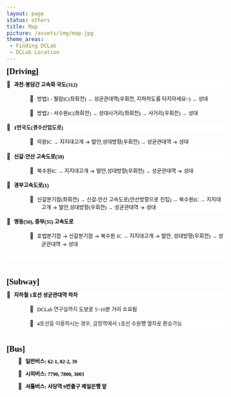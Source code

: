 ```yaml
---
layout: page
status: others
title: Map
picture: /assets/img/map.jpg
theme_areas:
 - Finding DCLab
 - DCLab Location
---
```


<p style="line-height: 100%; margin-bottom: 0cm"><font face="바탕, serif"><font size="3" style="font-size: 12pt"><span lang="en-US"><span style="background: transparent"><font color="#000000"><font size="4" style="font-size: 14pt"><b>[Driving]</b></font></font></span></span></font></font></p>
<p style="line-height: 0.48cm; text-indent: -0.71cm; margin-left: 0.71cm; margin-bottom: 0cm; background: #ffffff">
<span style="background: transparent"><font color="#000000"></font><font color="#000000">&nbsp;
</font><font color="#000000"><font size="2" style="font-size: 9pt"><b>과천</b></font><font face="바탕, serif"><font size="3" style="font-size: 12pt"><span lang="en-US"><font size="2" style="font-size: 9pt"><b>-</b></font></span></font></font><font size="2" style="font-size: 9pt"><b>봉담간
고속화 국도</b></font><font face="바탕, serif"><font size="3" style="font-size: 12pt"><span lang="en-US"><font size="2" style="font-size: 9pt"><b>(312)</b></font></font></span></span></font></font></p>
<p style="line-height: 0.48cm; text-indent: -0.71cm; margin-left: 2.12cm; margin-bottom: 0cm; background: #ffffff">
<span style="background: transparent"><font color="#000000"></font><font color="#000000">&nbsp;
</font><font color="#000000"><font size="2" style="font-size: 9pt">방법</font><font face="바탕, serif"><font size="3" style="font-size: 12pt"><span lang="en-US"><font size="2" style="font-size: 9pt">1
- </font></span></font></font><font size="2" style="font-size: 9pt">월암</font><font face="바탕, serif"><font size="3" style="font-size: 12pt"><span lang="en-US"><font size="2" style="font-size: 9pt">IC(</font></span></font></font><font size="2" style="font-size: 9pt">좌회전</font><font face="바탕, serif"><font size="3" style="font-size: 12pt"><span lang="en-US"><font size="2" style="font-size: 9pt">)
→ </font></span></font></font><font size="2" style="font-size: 9pt">성균관대역</font><font face="바탕, serif"><font size="3" style="font-size: 12pt"><span lang="en-US"><font size="2" style="font-size: 9pt">(</font></span></font></font><font size="2" style="font-size: 9pt">우회전</font><font face="바탕, serif"><font size="3" style="font-size: 12pt"><span lang="en-US"><font size="2" style="font-size: 9pt">,
</font></span></font></font><font size="2" style="font-size: 9pt">지하차도를
타지마세요</font><font face="바탕, serif"><font size="3" style="font-size: 12pt"><span lang="en-US"><font size="2" style="font-size: 9pt">~)
→ </font></span></font></font><font size="2" style="font-size: 9pt">성대</font></font></span></p>
<p style="line-height: 0.48cm; text-indent: -0.71cm; margin-left: 2.12cm; margin-bottom: 0cm; background: #ffffff">
<span style="background: transparent"><font color="#000000"></font><font color="#000000">&nbsp;
</font><font color="#000000"><font size="2" style="font-size: 9pt">방법</font><font face="바탕, serif"><font size="3" style="font-size: 12pt"><span lang="en-US"><font size="2" style="font-size: 9pt">2
- </font></span></font></font><font size="2" style="font-size: 9pt">서수원</font><font face="바탕, serif"><font size="3" style="font-size: 12pt"><span lang="en-US"><font size="2" style="font-size: 9pt">IC(</font></span></font></font><font size="2" style="font-size: 9pt">좌회전</font><font face="바탕, serif"><font size="3" style="font-size: 12pt"><span lang="en-US"><font size="2" style="font-size: 9pt">)
→ </font></span></font></font><font size="2" style="font-size: 9pt">성대사거리</font><font face="바탕, serif"><font size="3" style="font-size: 12pt"><span lang="en-US"><font size="2" style="font-size: 9pt">(</font></span></font></font><font size="2" style="font-size: 9pt">좌회전</font><font face="바탕, serif"><font size="3" style="font-size: 12pt"><span lang="en-US"><font size="2" style="font-size: 9pt">)
→ </font></span></font></font><font size="2" style="font-size: 9pt">사거리</font><font face="바탕, serif"><font size="3" style="font-size: 12pt"><span lang="en-US"><font size="2" style="font-size: 9pt">(</font></span></font></font><font size="2" style="font-size: 9pt">우회전</font><font face="바탕, serif"><font size="3" style="font-size: 12pt"><span lang="en-US"><font size="2" style="font-size: 9pt">)
→ </font></span></font></font><font size="2" style="font-size: 9pt">성대</font></font></span></p>
<p style="line-height: 0.48cm; text-indent: -0.71cm; margin-left: 0.71cm; margin-bottom: 0cm; background: #ffffff">
<span style="background: transparent"><font color="#000000"></font><font color="#000000">&nbsp;
</font><font face="바탕, serif"><font size="3" style="font-size: 12pt"><span lang="en-US"><font color="#000000"><font size="2" style="font-size: 9pt"><b>1</b></font></span></font></font><font size="2" style="font-size: 9pt"><b>번국도</b></font><font face="바탕, serif"><font size="3" style="font-size: 12pt"><span lang="en-US"><font size="2" style="font-size: 9pt"><b>(</b></font></span></font></font><font size="2" style="font-size: 9pt"><b>경수산업도로</b></font><font face="바탕, serif"><font size="3" style="font-size: 12pt"><span lang="en-US"><font size="2" style="font-size: 9pt"><b>)</b></font></font></span></span></font></font></p>
<p style="line-height: 0.48cm; text-indent: -0.71cm; margin-left: 2.12cm; margin-bottom: 0cm; background: #ffffff">
<span style="background: transparent"><font color="#000000"></font><font color="#000000">&nbsp;
</font><font color="#000000"><font size="2" style="font-size: 9pt">의왕</font><font face="바탕, serif"><font size="3" style="font-size: 12pt"><span lang="en-US"><font size="2" style="font-size: 9pt">IC
→ </font></span></font></font><font size="2" style="font-size: 9pt">지지대고개
→ 발안</font><font face="바탕, serif"><font size="3" style="font-size: 12pt"><span lang="en-US"><font size="2" style="font-size: 9pt">,</font></span></font></font><font size="2" style="font-size: 9pt">성대방향</font><font face="바탕, serif"><font size="3" style="font-size: 12pt"><span lang="en-US"><font size="2" style="font-size: 9pt">(</font></span></font></font><font size="2" style="font-size: 9pt">우회전</font><font face="바탕, serif"><font size="3" style="font-size: 12pt"><span lang="en-US"><font size="2" style="font-size: 9pt">)
→ </font></span></font></font><font size="2" style="font-size: 9pt">성균관대역
→ 성대</font></font></span></p>
<p style="line-height: 0.48cm; text-indent: -0.71cm; margin-left: 0.71cm; margin-bottom: 0cm; background: #ffffff">
<span style="background: transparent"><font color="#000000"></font><font color="#000000">&nbsp;
</font><font color="#000000"><font size="2" style="font-size: 9pt"><b>신갈</b></font><font face="바탕, serif"><font size="3" style="font-size: 12pt"><span lang="en-US"><font size="2" style="font-size: 9pt"><b>-</b></font></span></font></font><font size="2" style="font-size: 9pt"><b>안산
고속도로</b></font><font face="바탕, serif"><font size="3" style="font-size: 12pt"><span lang="en-US"><font size="2" style="font-size: 9pt"><b>(50)</b></font></font></span></span></font></font></p>
<p style="line-height: 0.48cm; text-indent: -0.71cm; margin-left: 2.12cm; margin-bottom: 0cm; background: #ffffff">
<span style="background: transparent"><font color="#000000"></font><font color="#000000">&nbsp;
</font><font color="#000000"><font size="2" style="font-size: 9pt">북수원</font><font face="바탕, serif"><font size="3" style="font-size: 12pt"><span lang="en-US"><font size="2" style="font-size: 9pt">IC
→ </font></span></font></font><font size="2" style="font-size: 9pt">지지대고개
→ 발안</font><font face="바탕, serif"><font size="3" style="font-size: 12pt"><span lang="en-US"><font size="2" style="font-size: 9pt">,</font></span></font></font><font size="2" style="font-size: 9pt">성대방향</font><font face="바탕, serif"><font size="3" style="font-size: 12pt"><span lang="en-US"><font size="2" style="font-size: 9pt">(</font></span></font></font><font size="2" style="font-size: 9pt">우회전</font><font face="바탕, serif"><font size="3" style="font-size: 12pt"><span lang="en-US"><font size="2" style="font-size: 9pt">)
→ </font></span></font></font><font size="2" style="font-size: 9pt">성균관대역
→ 성대</font></font></span></p>
<p style="line-height: 0.48cm; text-indent: -0.71cm; margin-left: 0.71cm; margin-bottom: 0cm; background: #ffffff">
<span style="background: transparent"><font color="#000000"></font><font color="#000000">&nbsp;
</font><font color="#000000"><font size="2" style="font-size: 9pt"><b>경부고속도로</b></font><font face="바탕, serif"><font size="3" style="font-size: 12pt"><span lang="en-US"><font size="2" style="font-size: 9pt"><b>(1)</b></font></font></span></span></font></font></p>
<p style="line-height: 0.48cm; text-indent: -0.71cm; margin-left: 2.12cm; margin-bottom: 0cm; background: #ffffff">
<span style="background: transparent"><font color="#000000"></font><font color="#000000">&nbsp;
</font><font color="#000000"><font size="2" style="font-size: 9pt">신갈분기점</font><font face="바탕, serif"><font size="3" style="font-size: 12pt"><span lang="en-US"><font size="2" style="font-size: 9pt">(</font></span></font></font><font size="2" style="font-size: 9pt">좌회전</font><font face="바탕, serif"><font size="3" style="font-size: 12pt"><span lang="en-US"><font size="2" style="font-size: 9pt">)
→ </font></span></font></font><font size="2" style="font-size: 9pt">신갈</font><font face="바탕, serif"><font size="3" style="font-size: 12pt"><span lang="en-US"><font size="2" style="font-size: 9pt">-</font></span></font></font><font size="2" style="font-size: 9pt">안산
고속도로</font><font face="바탕, serif"><font size="3" style="font-size: 12pt"><span lang="en-US"><font size="2" style="font-size: 9pt">(</font></span></font></font><font size="2" style="font-size: 9pt">안산방향으로
진입</font><font face="바탕, serif"><font size="3" style="font-size: 12pt"><span lang="en-US"><font size="2" style="font-size: 9pt">)
→ </font></span></font></font><font size="2" style="font-size: 9pt">북수원</font><font face="바탕, serif"><font size="3" style="font-size: 12pt"><span lang="en-US"><font size="2" style="font-size: 9pt">IC
→ </font></span></font></font><font size="2" style="font-size: 9pt">지지대고개
→ 발안</font><font face="바탕, serif"><font size="3" style="font-size: 12pt"><span lang="en-US"><font size="2" style="font-size: 9pt">,</font></span></font></font><font size="2" style="font-size: 9pt">성대방향</font><font face="바탕, serif"><font size="3" style="font-size: 12pt"><span lang="en-US"><font size="2" style="font-size: 9pt">(</font></span></font></font><font size="2" style="font-size: 9pt">우회전</font><font face="바탕, serif"><font size="3" style="font-size: 12pt"><span lang="en-US"><font size="2" style="font-size: 9pt">)&nbsp;→
</font></span></font></font><font size="2" style="font-size: 9pt">성균관대역
→ 성대</font></font></span></p>
<p style="line-height: 0.48cm; text-indent: -0.71cm; margin-left: 0.71cm; margin-bottom: 0cm; background: #ffffff">
<span style="background: transparent"><font color="#000000"></font><font color="#000000">&nbsp;
</font><font color="#000000"><font size="2" style="font-size: 9pt"><b>영동</b></font><font face="바탕, serif"><font size="3" style="font-size: 12pt"><span lang="en-US"><font size="2" style="font-size: 9pt"><b>(50),
</b></font></span></font></font><font size="2" style="font-size: 9pt"><b>중부</b></font><font face="바탕, serif"><font size="3" style="font-size: 12pt"><span lang="en-US"><font size="2" style="font-size: 9pt"><b>(35)
</b></font></span></font></font><font size="2" style="font-size: 9pt"><b>고속도로</b></font></font></span></p>
<p style="line-height: 0.48cm; text-indent: -0.71cm; margin-left: 2.12cm; margin-bottom: 0cm; background: #ffffff">
<span style="background: transparent"><font color="#000000"></font><font color="#000000">&nbsp;
</font><font color="#000000"><font size="2" style="font-size: 9pt">호법분기점
→ 신갈분기점 → 북수원 </font><font face="바탕, serif"><font size="3" style="font-size: 12pt"><span lang="en-US"><font size="2" style="font-size: 9pt">IC
→ </font></span></font></font><font size="2" style="font-size: 9pt">지지대고개
→ 발안</font><font face="바탕, serif"><font size="3" style="font-size: 12pt"><span lang="en-US"><font size="2" style="font-size: 9pt">,
</font></span></font></font><font size="2" style="font-size: 9pt">성대방향</font><font face="바탕, serif"><font size="3" style="font-size: 12pt"><span lang="en-US"><font size="2" style="font-size: 9pt">(</font></span></font></font><font size="2" style="font-size: 9pt">우회전</font><font face="바탕, serif"><font size="3" style="font-size: 12pt"><span lang="en-US"><font size="2" style="font-size: 9pt">)
→ </font></span></font></font><font size="2" style="font-size: 9pt">성균관대역
→ 성대</font></font></span></p>
<p style="line-height: 100%; margin-bottom: 0cm; background: #ffffff">
<br/>

</p>
<p style="line-height: 100%; margin-bottom: 0cm"><br/>

</p>
<p style="line-height: 100%; margin-bottom: 0cm"><font face="바탕, serif"><font size="3" style="font-size: 12pt"><span lang="en-US"><span style="background: transparent"><font color="#000000"><font size="4" style="font-size: 14pt"><b>[</b></font></font><font color="#000000"><font size="4" style="font-size: 14pt"><b>Subway</b></font></font><font color="#000000"><font size="4" style="font-size: 14pt"><b>]</b></font></font></span></span></font></font></p>
<p style="line-height: 0.48cm; text-indent: -0.71cm; margin-left: 0.71cm; margin-bottom: 0cm; background: #ffffff">
<span style="background: transparent"><font color="#000000"></font><font color="#000000">&nbsp;
</font><font color="#000000"><font size="2" style="font-size: 9pt"><b>지하철
</b></font><font face="바탕, serif"><font size="3" style="font-size: 12pt"><span lang="en-US"><font size="2" style="font-size: 9pt"><b>1</b></font></span></font></font><font size="2" style="font-size: 9pt"><b>호선
성균관대역 하차</b></font></font></span></p>
<p style="line-height: 0.48cm; text-indent: -0.71cm; margin-left: 2.12cm; margin-bottom: 0cm; background: #ffffff">
<span style="background: transparent"><font color="#000000"></font><font color="#000000">&nbsp;
</font><font face="바탕, serif"><font size="3" style="font-size: 12pt"><span lang="en-US"><font color="#000000"><font size="2" style="font-size: 9pt">DCLab
</font></span></font></font><font size="2" style="font-size: 9pt">연구실까지</font></font><font color="#000000"><font size="2" style="font-size: 9pt"><b>
</b></font></font><font color="#000000"><font size="2" style="font-size: 9pt">도보로
</font><font face="바탕, serif"><font size="3" style="font-size: 12pt"><span lang="en-US"><font size="2" style="font-size: 9pt">5~10</font></span></font></font><font size="2" style="font-size: 9pt">분
거리&nbsp;소요됨</font></font></span></p>
<p style="line-height: 0.48cm; text-indent: -0.71cm; margin-left: 2.12cm; margin-bottom: 0cm; background: #ffffff">
<span style="background: transparent"><font color="#000000"></font><font color="#000000">&nbsp;
</font><font face="바탕, serif"><font size="3" style="font-size: 12pt"><span lang="en-US"><font color="#000000"><font size="2" style="font-size: 9pt">4</font></span></font></font><font size="2" style="font-size: 9pt">호선을
이용하시는 경우</font><font face="바탕, serif"><font size="3" style="font-size: 12pt"><span lang="en-US"><font size="2" style="font-size: 9pt">,
</font></span></font></font><font size="2" style="font-size: 9pt">금정역에서
</font><font face="바탕, serif"><font size="3" style="font-size: 12pt"><span lang="en-US"><font size="2" style="font-size: 9pt">1</font></span></font></font><font size="2" style="font-size: 9pt">호선
수원행 열차로 환승가능</font></font></span></p>
<p style="line-height: 100%; margin-bottom: 0cm"><br/>

</p>
<p style="line-height: 100%; margin-bottom: 0cm"><font face="바탕, serif"><font size="3" style="font-size: 12pt"><span lang="en-US"><span style="background: transparent"><font color="#000000"><font size="4" style="font-size: 14pt"><b>[Bus]</b></font></font></span></span></font></font></p>
<p style="line-height: 100%; text-indent: -0.71cm; margin-left: 1.41cm; margin-bottom: 0cm">
<span style="background: transparent"><font color="#000000"></font><font color="#000000">&nbsp;
</font><font color="#000000"><font size="2" style="font-size: 9pt"><b>일반버스</b></font><font face="바탕, serif"><font size="3" style="font-size: 12pt"><span lang="en-US"><font size="2" style="font-size: 9pt"><b>:
62-1, 82-2, 39</b></font></font></span></span></font></font></p>
<p style="line-height: 100%; text-indent: -0.71cm; margin-left: 1.41cm; margin-bottom: 0cm">
<span style="background: transparent"><font color="#000000"></font><font color="#000000">&nbsp;
</font><font color="#000000"><font size="2" style="font-size: 9pt"><b>시외버스</b></font><font face="바탕, serif"><font size="3" style="font-size: 12pt"><span lang="en-US"><font size="2" style="font-size: 9pt"><b>:
7790, 7800, 3003</b></font></font></span></span></font></font></p>
<p style="line-height: 100%; text-indent: -0.71cm; margin-left: 1.41cm; margin-bottom: 0cm">
<span style="background: transparent"><font color="#000000"></font><font color="#000000">&nbsp;
</font><font color="#000000"><font size="2" style="font-size: 9pt"><b>셔틀버스</b></font><font face="바탕, serif"><font size="3" style="font-size: 12pt"><span lang="en-US"><font size="2" style="font-size: 9pt"><b>:
</b></font></span></font></font><font size="2" style="font-size: 9pt"><b>사당역
</b></font><font face="바탕, serif"><font size="3" style="font-size: 12pt"><span lang="en-US"><font size="2" style="font-size: 9pt"><b>9</b></font></span></font></font><font size="2" style="font-size: 9pt"><b>번출구
제일은행 앞</b></font></font></span></p>
<p style="line-height: 100%; margin-bottom: 0cm"><br/>
